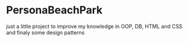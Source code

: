 # PersonaBeachPark
just a little project to improve my knowledge in OOP, DB, HTML and CSS and finaly some design patterns
